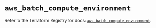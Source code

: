 # `aws_batch_compute_environment`

Refer to the Terraform Registry for docs: [`aws_batch_compute_environment`](https://registry.terraform.io/providers/hashicorp/aws/5.99.0/docs/resources/batch_compute_environment).
